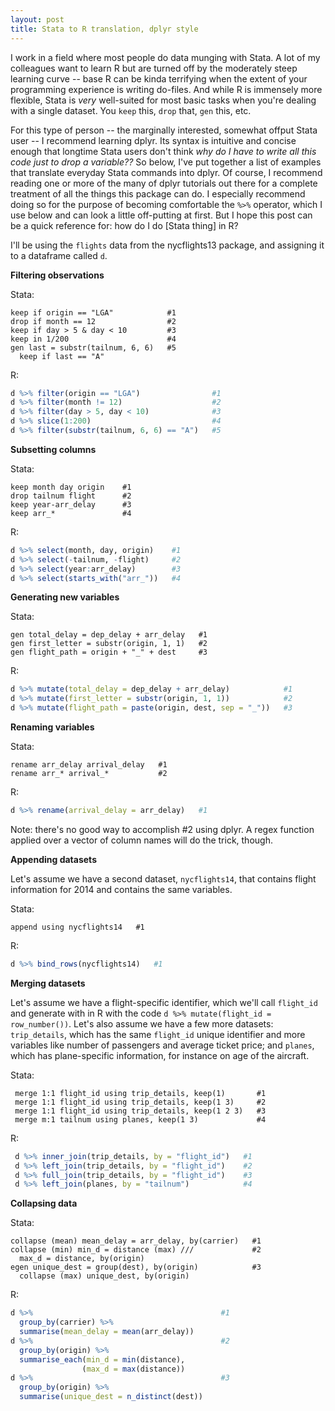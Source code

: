 ```yaml
--- 
layout: post 
title: Stata to R translation, dplyr style 
---
```


I work in a field where most people do data munging with Stata. A lot of my colleagues want to learn R but are turned off by the moderately steep learning curve -- base R can be kinda terrifying when the extent of your programming experience is writing do-files. And while R is immensely more flexible, Stata is *very* well-suited for most basic tasks when you're dealing with a single dataset. You `keep` this, `drop` that, `gen` this, etc.

For this type of person -- the marginally interested, somewhat offput Stata user -- I recommend learning dplyr. Its syntax is intuitive and concise enough that longtime Stata users don't think *why do I have to write all this code just to drop a variable??* So below, I've put together a list of examples that translate everyday Stata commands into dplyr. Of course, I recommend reading one or more of the many of dplyr tutorials out there for a complete treatment of all the things this package can do. I especially recommend doing so for the purpose of becoming comfortable the `%>%` operator, which I use below and can look a little off-putting at first. But I hope this post can be a quick reference for: how do I do [Stata thing] in R?

I'll be using the `flights` data from the nycflights13 package, and assigning it to a dataframe called `d`.

**Filtering observations**

Stata:

```
keep if origin == "LGA"            #1
drop if month == 12                #2
keep if day > 5 & day < 10         #3
keep in 1/200                      #4
gen last = substr(tailnum, 6, 6)   #5
  keep if last == "A"  
```
R:

```R
d %>% filter(origin == "LGA")                #1
d %>% filter(month != 12)                    #2
d %>% filter(day > 5, day < 10)              #3
d %>% slice(1:200)                           #4
d %>% filter(substr(tailnum, 6, 6) == "A")   #5
```

**Subsetting columns**

Stata:

```
keep month day origin    #1
drop tailnum flight      #2
keep year-arr_delay      #3
keep arr_*               #4
```

R:

```R
d %>% select(month, day, origin)    #1
d %>% select(-tailnum, -flight)     #2
d %>% select(year:arr_delay)        #3
d %>% select(starts_with("arr_"))   #4
```

**Generating new variables**

Stata:

```
gen total_delay = dep_delay + arr_delay   #1
gen first_letter = substr(origin, 1, 1)   #2
gen flight_path = origin + "_" + dest     #3
```

R:

```R
d %>% mutate(total_delay = dep_delay + arr_delay)            #1
d %>% mutate(first_letter = substr(origin, 1, 1))            #2
d %>% mutate(flight_path = paste(origin, dest, sep = "_"))   #3
```

**Renaming variables** 

Stata:

```
rename arr_delay arrival_delay   #1
rename arr_* arrival_*           #2
```

R:

```R
d %>% rename(arrival_delay = arr_delay)   #1
```

Note: there's no good way to accomplish #2 using dplyr. A regex function applied over a vector of column names will do the trick, though.

**Appending datasets**

Let's assume we have a second dataset, `nycflights14`, that contains flight information for 2014 and contains the same variables.

Stata:

```
append using nycflights14   #1
```

R:

```R
d %>% bind_rows(nycflights14)   #1
```

 **Merging datasets**
 
Let's assume we have a flight-specific identifier, which we'll call `flight_id` and generate with in R with the code `d %>% mutate(flight_id = row_number())`. Let's also assume we have a few more datasets: `trip_details`, which has the same `flight_id` unique identifier and more variables like number of passengers and average ticket price; and `planes`, which has plane-specific information, for instance on age of the aircraft.

Stata:

```
 merge 1:1 flight_id using trip_details, keep(1)       #1
 merge 1:1 flight_id using trip_details, keep(1 3)     #2
 merge 1:1 flight_id using trip_details, keep(1 2 3)   #3
 merge m:1 tailnum using planes, keep(1 3)             #4
```

R:

```R
 d %>% inner_join(trip_details, by = "flight_id")   #1
 d %>% left_join(trip_details, by = "flight_id")    #2
 d %>% full_join(trip_details, by = "flight_id")    #3
 d %>% left_join(planes, by = "tailnum")            #4
```

**Collapsing data**

Stata:

```
collapse (mean) mean_delay = arr_delay, by(carrier)   #1
collapse (min) min_d = distance (max) ///             #2
  max_d = distance, by(origin)  
egen unique_dest = group(dest), by(origin)            #3
  collapse (max) unique_dest, by(origin)
```

R:

```R
d %>%                                          #1
  group_by(carrier) %>%
  summarise(mean_delay = mean(arr_delay))   
d %>%                                          #2
  group_by(origin) %>%
  summarise_each(min_d = min(distance),
                (max_d = max(distance))
d %>%                                          #3
  group_by(origin) %>%
  summarise(unique_dest = n_distinct(dest))
```



